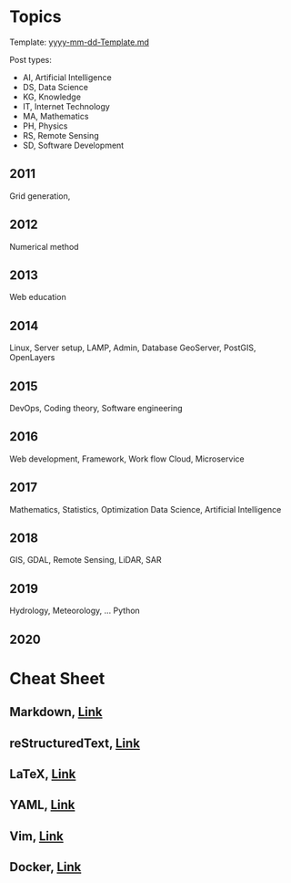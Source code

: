 # Topics

Template: [yyyy-mm-dd-Template.md](/__backup//yyyy-mm-dd-Template.md)

Post types:
- AI, Artificial Intelligence
- DS, Data Science
- KG, Knowledge
- IT, Internet Technology
- MA, Mathematics
- PH, Physics
- RS, Remote Sensing
- SD, Software Development

## 2011

Grid generation,

## 2012

Numerical method

## 2013

Web education

## 2014

Linux, Server setup, LAMP, Admin, Database
GeoServer, PostGIS, OpenLayers

## 2015

DevOps, Coding theory, Software engineering

## 2016

Web development, Framework, Work flow
Cloud, Microservice

## 2017

Mathematics, Statistics, 
Optimization
Data Science, Artificial Intelligence

## 2018

GIS, GDAL, Remote Sensing, LiDAR, SAR

## 2019

Hydrology, Meteorology, ...
Python

## 2020


# Cheat Sheet

## Markdown, [Link](https://github.com/adam-p/markdown-here/wiki/Markdown-Cheatsheet)

## reStructuredText, [Link](https://github.com/ralsina/rst-cheatsheet/blob/master/rst-cheatsheet.rst)

## LaTeX, [Link](http://tug.ctan.org/info/latex-refsheet/LaTeX_RefSheet.pdf)

## YAML, [Link](https://kapeli.com/cheat_sheets/YAML.docset/Contents/Resources/Documents/index)

## Vim, [Link](https://vim.rtorr.com/)

## Docker, [Link](https://github.com/wsargent/docker-cheat-sheet)

